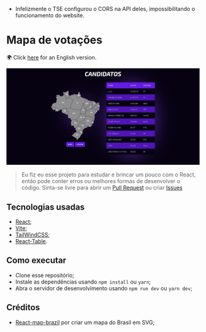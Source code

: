 * Infelizmente o TSE configurou o CORS na API deles, impossibilitando o funcionamento do website.
# Mapa de votações

🌍 Click [here](https://github.com/Lucasmellof/candidatos/blob/main/README.en_us.md) for an English version.

![](screenshot.png)

> Eu fiz eu esse projeto para estudar e brincar um pouco com o React, então pode conter erros ou melhores formas de desenvolver o código. Sinta-se livre para abrir um [Pull Request](https://github.com/Lucasmellof/candidatos/pulls) ou criar [Issues](https://github.com/Lucasmellof/candidatos/issues/new)

## Tecnologias usadas

- [React](https://openjdk.org/);
- [Vite](https://spring.io/projects/spring-boot);
- [TailWindCSS](https://mariadb.org/);
- [React-Table](https://github.com/auth0/java-jwt).

## Como executar
- Clone esse repositório;
- Instale as dependências usando `npm install` ou `yarn`;
- Abra o servidor de desenvolvimento usando `npm run dev` ou `yarn dev`;

## Créditos
- [React-map-brazil](https://www.npmjs.com/package/react-brazil-map) por criar um mapa do Brasil em SVG;
